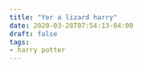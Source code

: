 ```yaml
---
title: "Yer a lizard harry"
date: 2020-03-28T07:54:13-04:00
draft: false
tags:
- harry potter
---
```

